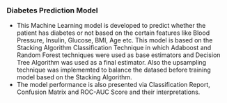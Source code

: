 ### Diabetes Prediction Model
- This Machine Learning model is developed to predict whether the patient has diabetes or not based on the certain features like Blood Pressure, Insulin, Glucose, BMI, Age etc.
This model is based on the Stacking Algorithm Classification Technique in which Adaboost and Random Forest techniques were used as base estimators and Decision Tree Algorithm was 
used as a final estimator. Also the upsampling technique was implememted to balance the datased before training model based on the Stacking Algorithm.
- The model performance is also presented via Classification Report, Confusion Matrix and ROC-AUC Score and their interpretations.
